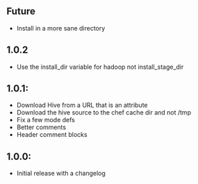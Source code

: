 ## Future

* Install in a more sane directory

## 1.0.2
* Use the install_dir variable for hadoop not install_stage_dir

## 1.0.1:
* Download Hive from a URL that is an attribute
* Download the hive source to the chef cache dir and not /tmp
* Fix a few mode defs
* Better comments
* Header comment blocks

## 1.0.0:
* Initial release with a changelog